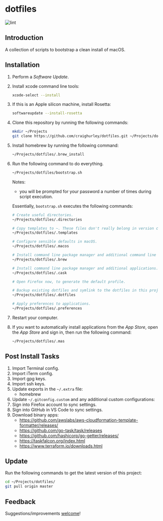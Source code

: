 # dotfiles

![lint](https://github.com/craighurley/dotfiles/workflows/lint/badge.svg)

## Introduction

A collection of scripts to bootstrap a clean install of macOS.

## Installation

1. Perform a _Software Update_.

1. Install xcode command line tools:

    ```sh
    xcode-select --install
    ```

1. If this is an Apple silicon machine, install Rosetta:

    ```sh
    softwareupdate --install-rosetta
    ```

1. Clone this repository by running the following commands:

    ```sh
    mkdir ~/Projects
    git clone https://github.com/craighurley/dotfiles.git ~/Projects/dotfiles
    ```

1. Install homebrew by running the following command:

    ```sh
    ~/Projects/dotfiles/.brew_install
    ```

1. Run the following command to do everything.

    ```sh
    ~/Projects/dotfiles/bootstrap.sh
    ```

    Notes:

    - you will be prompted for your password a number of times during script execution.

    Essentially, `bootstrap.sh` executes the following commands:

    ```sh
    # Create useful directories.
    ~/Projects/dotfiles/.directories

    # Copy templates to ~. These files don't really belong in version control, hence they are not symlinked.
    ~/Projects/dotfiles/.templates

    # Configure sensible defaults in macOS.
    ~/Projects/dotfiles/.macos

    # Install command line package manager and additional command line tools.
    ~/Projects/dotfiles/.brew

    # Install command line package manager and additional applications.
    ~/Projects/dotfiles/.cask

    # Open Firefox now, to generate the default profile.

    # Backup existing dotfiles and symlink to the dotfiles in this project.
    ~/Projects/dotfiles/.dotfiles

    # Apply preferences to applications.
    ~/Projects/dotfiles/.preferences
    ```

1. Restart your computer.

1. If you want to automatically install applications from the _App Store_, open the _App Store_ and sign in, then run the following command:

    ```sh
    ~/Projects/dotfiles/.mas
    ```

## Post Install Tasks

1. Import Terminal config.
1. Import iTerm config.
1. Import gpg keys.
1. Import ssh keys.
1. Update exports in the `~/.extra` file:
    - homebrew
1. Update `~/.gitconfig.custom` and any additional custom configurations:
1. Sign into Firefox account to sync settings.
1. Sign into GitHub in VS Code to sync settings.
1. Download binary apps:
    - https://github.com/awslabs/aws-cloudformation-template-formatter/releases/
    - https://github.com/go-task/task/releases
    - https://github.com/hashicorp/go-getter/releases/
    - https://taskfalcon.org/index.html
    - https://www.terraform.io/downloads.html

## Update

Run the following commands to get the latest version of this project:

```sh
cd ~/Projects/dotfiles/
git pull origin master
```

## Feedback

Suggestions/improvements [welcome](https://github.com/craighurley/dotfiles/issues)!
